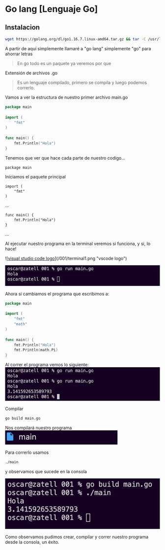 # Go lang [Lenguaje Go]

## Instalacion

```BASH
wget https://golang.org/dl/go1.16.7.linux-amd64.tar.gz && tar -C /usr/local -xzf go1.16.7.linux-amd64.tar.gz && export PATH=$PATH:/usr/local/go/bin && go version
```

A partir de aquí simplemente llamaré a "go lang" simplemente "go" para ahorrar letras

> En go todo es un paquete ya veremos por que 

Extensión de archivos .go

> Es un lenguaje compilado, primero se compila y luego podemos correrlo.

Vamos a ver la estructura de nuestro primer archivo main.go

```go
package main

import (
	"fmt"
)

func main() {
	fmt.Println("Hola")
}
```
Tenemos que ver que hace cada parte de nuestro codigo... 
```
package main
```
Iniciamos el paquete principal
```
import (
	"fmt"
)
```
...
```
func main() {
	fmt.Println("Hola")
}
```
...

Al ejecutar nuestro programa en la terminal veremos si funciona, y si, lo hace!

![[visual studio code logo]("http://google.com")](/001/terminal1.png "vscode logo")

[![Hola go](/001/terminal1.png)](#)

Ahora si cambiamos el programa que escribimos a:

```go
package main

import (
	"fmt"
	"math"
)

func main() {
	fmt.Println("Hola")
	fmt.Println(math.Pi)
}

```
Al correr el programa vemos lo siguiente:
[![Hola go](/001/terminal2.png)](#)


Compilar
```BASH
go build main.go
```
Nos compilará nuestro programa
[![Hola go](/001/mainCompilado.png)](#)

Para correrlo usamos
```BASH
./main
```
y observamos que sucede en la consola

[![Hola go](./001/terminal3.png)](#)

Como observamos pudimos crear, compilar y correr nuestro programa desde la consola, un éxito.
